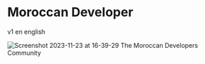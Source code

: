# Moroccan Developer 
v1 en english 


![Screenshot 2023-11-23 at 16-39-29 The Moroccan Developers Community](https://github.com/kendali/md-app/assets/71265835/1d80837b-a7ba-4221-a77d-76d1ed37aca8)
